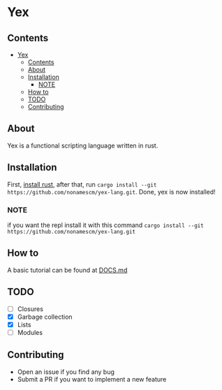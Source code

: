 # Yex

## Contents

- [Yex](#yex)
  - [Contents](#contents)
  - [About](#about)
  - [Installation](#installation)
    - [NOTE](#note)
  - [How to](#how-to)
  - [TODO](#todo)
  - [Contributing](#contributing)

## About

Yex is a functional scripting language written in rust. <!--TODO: More information-->

## Installation

First, [install rust](https://doc.rust-lang.org/book/ch01-01-installation.html),
after that, run `cargo install --git https://github.com/nonamescm/yex-lang.git`.
Done, yex is now installed!

### NOTE

if you want the repl install it with this command `cargo install --git https://github.com/nonamescm/yex-lang.git`

## How to

A basic tutorial can be found at [DOCS.md](/DOCS.md)

## TODO

- [ ] Closures
- [x] Garbage collection
- [x] Lists
- [ ] Modules

## Contributing

- Open an issue if you find any bug
- Submit a PR if you want to implement a new feature
